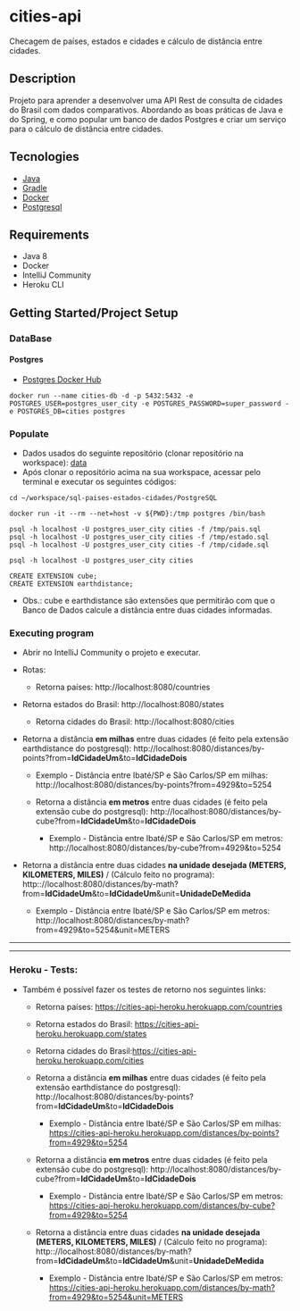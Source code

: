 # cities-api

 Checagem de países, estados e cidades e cálculo de distância entre cidades.



## Description

Projeto para aprender a desenvolver uma API Rest de consulta de cidades do Brasil com dados comparativos. Abordando as boas práticas de Java e do Spring, e como popular um banco de dados Postgres e criar um serviço para o cálculo de distância entre cidades.



## Tecnologies

- [Java](https://www.java.com/pt-BR/) 
- [Gradle](https://gradle.org/)
- [Docker](https://www.docker.com/)
- [Postgresql](https://www.postgresql.org/)



## Requirements

* Java 8
* Docker
* IntelliJ Community
* Heroku CLI



## Getting Started/Project Setup

### DataBase

#### Postgres

* [Postgres Docker Hub](https://hub.docker.com/_/postgres)

```shell script
docker run --name cities-db -d -p 5432:5432 -e POSTGRES_USER=postgres_user_city -e POSTGRES_PASSWORD=super_password -e POSTGRES_DB=cities postgres
```

### Populate

* Dados usados do seguinte repositório (clonar repositório na workspace): [data](https://github.com/chinnonsantos/sql-paises-estados-cidades)
* Após clonar o repositório acima na sua workspace, acessar pelo terminal e executar os seguintes códigos:

```shell script
cd ~/workspace/sql-paises-estados-cidades/PostgreSQL

docker run -it --rm --net=host -v ${PWD}:/tmp postgres /bin/bash

psql -h localhost -U postgres_user_city cities -f /tmp/pais.sql
psql -h localhost -U postgres_user_city cities -f /tmp/estado.sql
psql -h localhost -U postgres_user_city cities -f /tmp/cidade.sql

psql -h localhost -U postgres_user_city cities

CREATE EXTENSION cube; 
CREATE EXTENSION earthdistance;
```

* Obs.: cube e earthdistance são extensões que permitirão com que o Banco de Dados calcule a distância entre duas cidades informadas.

  

### Executing program

* Abrir no IntelliJ Community o projeto e executar. 

* Rotas:

  * Retorna países: http://localhost:8080/countries
* Retorna estados do Brasil: http://localhost:8080/states
  * Retorna cidades do Brasil: http://localhost:8080/cities
* Retorna a distância **em milhas** entre duas cidades (é feito pela extensão earthdistance do postgresql): http:<span></span>//localhost:8080/distances/by-points?from=**IdCidadeUm**&to=**IdCidadeDois**
  
  * Exemplo - Distância entre Ibaté/SP e São Carlos/SP em milhas:  http://localhost:8080/distances/by-points?from=4929&to=5254
  * Retorna a distância **em metros** entre duas cidades (é feito pela extensão cube do postgresql): http:<span></span>//localhost:8080/distances/by-cube?from=**IdCidadeUm**&to=**IdCidadeDois**

    * Exemplo - Distância entre Ibaté/SP e São Carlos/SP em metros:  http://localhost:8080/distances/by-cube?from=4929&to=5254
* Retorna a distância entre duas cidades **na unidade desejada (METERS, KILOMETERS, MILES)** / (Cálculo feito no programa): http::<span></span>//localhost:8080/distances/by-math?from=**IdCidadeUm**&to=**IdCidadeUm**&unit=**UnidadeDeMedida**
    * Exemplo - Distância entre Ibaté/SP e São Carlos/SP em metros:  http://localhost:8080/distances/by-math?from=4929&to=5254&unit=METERS

---

---



### Heroku - Tests:

* Também é possível fazer os testes de retorno nos seguintes links:
  * Retorna países: https://cities-api-heroku.herokuapp.com/countries
  * Retorna estados do Brasil: https://cities-api-heroku.herokuapp.com/states
  * Retorna cidades do Brasil:https://cities-api-heroku.herokuapp.com/cities
  * Retorna a distância **em milhas** entre duas cidades (é feito pela extensão earthdistance do postgresql): http:<span></span>//localhost:8080/distances/by-points?from=**IdCidadeUm**&to=**IdCidadeDois**

    * Exemplo - Distância entre Ibaté/SP e São Carlos/SP em milhas:  https://cities-api-heroku.herokuapp.com/distances/by-points?from=4929&to=5254
  * Retorna a distância **em metros** entre duas cidades (é feito pela extensão cube do postgresql): http:<span></span>//localhost:8080/distances/by-cube?from=**IdCidadeUm**&to=**IdCidadeDois**

    * Exemplo - Distância entre Ibaté/SP e São Carlos/SP em metros:  https://cities-api-heroku.herokuapp.com/distances/by-cube?from=4929&to=5254
  * Retorna a distância entre duas cidades **na unidade desejada (METERS, KILOMETERS, MILES)** / (Cálculo feito no programa): http::<span></span>//localhost:8080/distances/by-math?from=**IdCidadeUm**&to=**IdCidadeUm**&unit=**UnidadeDeMedida**
    * Exemplo - Distância entre Ibaté/SP e São Carlos/SP em metros:  https://cities-api-heroku.herokuapp.com/distances/by-math?from=4929&to=5254&unit=METERS
